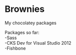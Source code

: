 Brownies
========

My chocolatey packages

Packages so far:  
-Sass  
-CKS Dev for Visual Studio 2012  
-Fishbone  